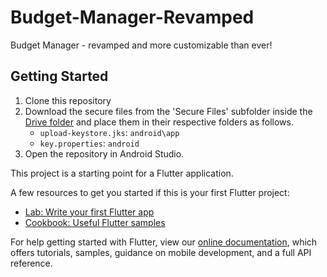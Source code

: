 # Budget-Manager-Revamped

Budget Manager - revamped and more customizable than ever!

## Getting Started

1. Clone this repository
2. Download the secure files from the 'Secure Files' subfolder inside
   the [Drive folder](https://drive.google.com/drive/folders/1-salt_W7yUsgrXvpCXrk5nYo4ywWYA-6?usp=drive_link)
   and place them in their respective folders as follows.
    - `upload-keystore.jks`: `android\app`
    - `key.properties`: `android`
3. Open the repository in Android Studio.

This project is a starting point for a Flutter application.

A few resources to get you started if this is your first Flutter project:

- [Lab: Write your first Flutter app](https://flutter.dev/docs/get-started/codelab)
- [Cookbook: Useful Flutter samples](https://flutter.dev/docs/cookbook)

For help getting started with Flutter, view our
[online documentation](https://flutter.dev/docs), which offers tutorials,
samples, guidance on mobile development, and a full API reference.
